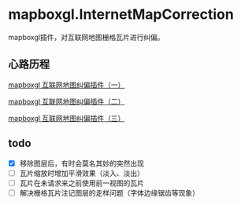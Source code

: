 # mapboxgl.InternetMapCorrection
mapboxgl插件，对互联网地图栅格瓦片进行纠偏。



## 心路历程

[mapboxgl 互联网地图纠偏插件（一）](http://gisarmory.xyz/blog/index.html?blog=mapboxglMapCorrection1)

[mapboxgl 互联网地图纠偏插件（二）](http://gisarmory.xyz/blog/index.html?blog=mapboxglMapCorrection2)

[mapboxgl 互联网地图纠偏插件（三）](http://gisarmory.xyz/blog/index.html?blog=mapboxglMapCorrection3)

## todo

- [x] 移除图层后，有时会莫名其妙的突然出现
- [ ] 瓦片缩放时增加平滑效果（淡入、淡出）
- [ ] 瓦片在未请求来之前使用前一视图的瓦片
- [ ] 解决栅格瓦片注记图层的走样问题（字体边缘锯齿等现象）